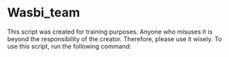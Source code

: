 # Wasbi_team

This script was created for training purposes. Anyone who misuses it is beyond the responsibility of the creator. Therefore, please use it wisely. To use this script, run the following command:
